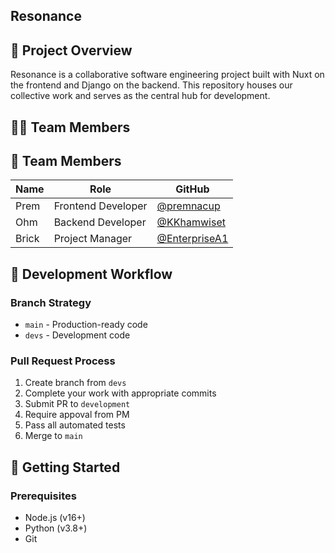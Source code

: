 ## Resonance

## 🌟 Project Overview

Resonance is a collaborative software engineering project built with Nuxt on the frontend and Django on the backend. This repository houses our collective work and serves as the central hub for development.

## 👨‍💻 Team Members

## 👥 Team Members

| Name | Role | GitHub |
|------|------|--------|
| Prem | Frontend Developer | [@premnacup](https://github.com/premnacup) |
| Ohm | Backend Developer | [@KKhamwiset](https://github.com/KKhamwiset) |
| Brick | Project Manager | [@EnterpriseA1](https://github.com/EnterpriseA1) |

## 🔄 Development Workflow

### Branch Strategy
- `main` - Production-ready code
- `devs` - Development code

### Pull Request Process
1. Create branch from `devs`
2. Complete your work with appropriate commits
3. Submit PR to `development`
4. Require appoval from PM
5. Pass all automated tests
6. Merge to `main`

## 🚀 Getting Started

### Prerequisites
- Node.js (v16+)
- Python (v3.8+)
- Git

